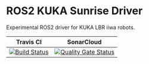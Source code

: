 # ROS2 KUKA Sunrise Driver  

Experimental ROS2 driver for KUKA LBR iiwa robots.


Travis CI | SonarCloud
------------| ---------------
[![Build Status](https://travis-ci.com/kroshu/ros2_kuka_sunrise.svg?branch=master)](https://travis-ci.com/kroshu/ros2_kuka_sunrise) | [![Quality Gate Status](https://sonarcloud.io/api/project_badges/measure?project=kroshu_kuka_sunrise&metric=alert_status)](https://sonarcloud.io/dashboard?id=kroshu_kuka_sunrise)